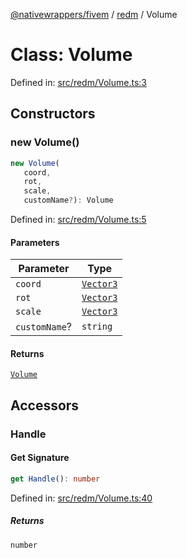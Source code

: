 [@nativewrappers/fivem](../../README.md) / [redm](../README.md) / Volume

# Class: Volume

Defined in: [src/redm/Volume.ts:3](https://github.com/nativewrappers/fivem/blob/b9a4f02a0f902a29cccc3c350b3c8379abeb4a1b/src/redm/Volume.ts#L3)

## Constructors

### new Volume()

```ts
new Volume(
   coord, 
   rot, 
   scale, 
   customName?): Volume
```

Defined in: [src/redm/Volume.ts:5](https://github.com/nativewrappers/fivem/blob/b9a4f02a0f902a29cccc3c350b3c8379abeb4a1b/src/redm/Volume.ts#L5)

#### Parameters

| Parameter | Type |
| ------ | ------ |
| `coord` | [`Vector3`](../../fivem/classes/Vector3.md) |
| `rot` | [`Vector3`](../../fivem/classes/Vector3.md) |
| `scale` | [`Vector3`](../../fivem/classes/Vector3.md) |
| `customName`? | `string` |

#### Returns

[`Volume`](Volume.md)

## Accessors

### Handle

#### Get Signature

```ts
get Handle(): number
```

Defined in: [src/redm/Volume.ts:40](https://github.com/nativewrappers/fivem/blob/b9a4f02a0f902a29cccc3c350b3c8379abeb4a1b/src/redm/Volume.ts#L40)

##### Returns

`number`
